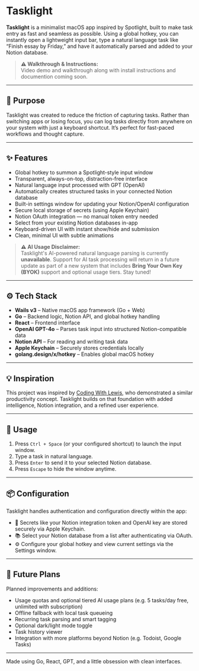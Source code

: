 # Tasklight

**Tasklight** is a minimalist macOS app inspired by Spotlight, built to make task entry as fast and seamless as possible. Using a global hotkey, you can instantly open a lightweight input bar, type a natural language task like “Finish essay by Friday,” and have it automatically parsed and added to your Notion database.

> **⚠️ Walkthrough & Instructions:**  
> Video demo and walkthrough along with install instructions and documention coming soon.
---

## 🧠 Purpose

Tasklight was created to reduce the friction of capturing tasks. Rather than switching apps or losing focus, you can log tasks directly from anywhere on your system with just a keyboard shortcut. It’s perfect for fast-paced workflows and thought capture.

---

## ✨ Features

- Global hotkey to summon a Spotlight-style input window
- Transparent, always-on-top, distraction-free interface
- Natural language input processed with GPT (OpenAI)
- Automatically creates structured tasks in your connected Notion database
- Built-in settings window for updating your Notion/OpenAI configuration
- Secure local storage of secrets (using Apple Keychain)
- Notion OAuth integration — no manual token entry needed
- Select from your existing Notion databases in-app
- Keyboard-driven UI with instant show/hide and submission
- Clean, minimal UI with subtle animations

> **⚠️ AI Usage Disclaimer:**  
> Tasklight's AI-powered natural language parsing is currently **unavailable**. Support for AI task processing will return in a future update as part of a new system that includes **Bring Your Own Key (BYOK)** support and optional usage tiers. Stay tuned!

---

## ⚙️ Tech Stack

- **Wails v3** – Native macOS app framework (Go + Web)
- **Go** – Backend logic, Notion API, and global hotkey handling
- **React** – Frontend interface
- **OpenAI GPT-4o** – Parses task input into structured Notion-compatible data
- **Notion API** – For reading and writing task data
- **Apple Keychain** – Securely stores credentials locally
- **golang.design/x/hotkey** – Enables global macOS hotkey

---

## 💡 Inspiration

This project was inspired by [Coding With Lewis](https://youtu.be/lhjgj45x66Y?si=WroHyV6KREMvTNdW), who demonstrated a similar productivity concept. Tasklight builds on that foundation with added intelligence, Notion integration, and a refined user experience.

---

## 🚀 Usage

1. Press `Ctrl + Space` (or your configured shortcut) to launch the input window.
2. Type a task in natural language.
3. Press `Enter` to send it to your selected Notion database.
4. Press `Escape` to hide the window anytime.

---

## 📦 Configuration

Tasklight handles authentication and configuration directly within the app:

- 🔐 Secrets like your Notion integration token and OpenAI key are stored securely via Apple Keychain.
- 📚 Select your Notion database from a list after authenticating via OAuth.
- ⚙️ Configure your global hotkey and view current settings via the Settings window.

---

## 🔭 Future Plans

Planned improvements and additions:

- Usage quotas and optional tiered AI usage plans (e.g. 5 tasks/day free, unlimited with subscription)
- Offline fallback with local task queueing
- Recurring task parsing and smart tagging
- Optional dark/light mode toggle
- Task history viewer
- Integration with more platforms beyond Notion (e.g. Todoist, Google Tasks)

---

Made using Go, React, GPT, and a little obsession with clean interfaces.